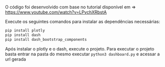 O código foi desenvolvido com base no tutorial disponível em => https://www.youtube.com/watch?v=LPvchXRbstA

Execute os seguintes comandos para instalar as dependências necessárias:
```bash
pip install plotly
pip install dash
pip install dash_bootstrap_components
```

Após instalar o plotly e o dash, execute o projeto. Para executar o projeto basta entrar na pasta do mesmo executar `python3 dashboard.py` e acessar a url gerada
